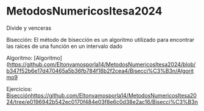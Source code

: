 # MetodosNumericosItesa2024
Divide y venceras

Bisección:
El método de bisección es un algoritmo utilizado para encontrar las raíces de una función en un intervalo dado

Algoritmo:
[Algoritmo](https://github.com/Eltonvamosporla14/MetodosNumericosItesa2024/blob/b347f52b6e17d470465a5b36fb784f18b2f2cea4/Bisecci%C3%B3n/Algoritmo9

Ejercicios:
[Bisección](https://github.com/Eltonvamosporla14/MetodosNumericosItesa2024/tree/e0196942b542ec0170f484e03f8e6c0d38e2ac16/Bisecci%C3%B3n)https://github.com/Eltonvamosporla14/MetodosNumericosItesa2024/tree/e0196942b542ec0170f484e03f8e6c0d38e2ac16/Bisecci%C3%B3n
